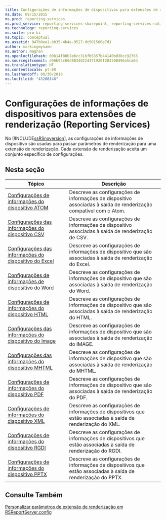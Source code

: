 ```yaml
---
title: Configurações de informações de dispositivos para extensões de renderização (Reporting Services) | Microsoft Docs
ms.date: 09/15/2015
ms.prod: reporting-services
ms.prod_service: reporting-services-sharepoint, reporting-services-native
ms.technology: reporting-services
ms.suite: pro-bi
ms.topic: conceptual
ms.assetid: 947b0ee1-bb35-4b4e-9527-dc501566e7d1
author: markingmyname
ms.author: maghan
ms.openlocfilehash: 00b14f80b7e6cc316fb5857b44140bd30cc92765
ms.sourcegitcommit: d96b94c60d88340224371926f283200496a5ca64
ms.translationtype: HT
ms.contentlocale: pt-BR
ms.lasthandoff: 08/30/2018
ms.locfileid: "43268146"
---
```

# <a name="device-information-settings-for-rendering-extensions-reporting-services"></a>Configurações de informações de dispositivos para extensões de renderização (Reporting Services)
  No [!INCLUDE[ssRSnoversion](../includes/ssrsnoversion-md.md)], as configurações de informações de dispositivo são usadas para passar parâmetros de renderização para uma extensão de renderização. Cada extensão de renderização aceita um conjunto específico de configurações.  
  
## <a name="in-this-section"></a>Nesta seção  
  
|Tópico|Descrição|  
|-----------|-----------------|  
|[Configurações de informações do dispositivo ATOM](../reporting-services/atom-device-information-settings.md)|Descreve as configurações de informações de dispositivo associadas à saída de renderização compatível com o Atom.|  
|[Configurações das informações do dispositivo CSV](../reporting-services/csv-device-information-settings.md)|Descreve as configurações de informações de dispositivo associadas à saída de renderização de CSV.|  
|[Configurações das informações do dispositivo do Excel](../reporting-services/excel-device-information-settings.md)|Descreve as configurações de informações de dispositivo que são associadas à saída de renderização do Excel.|  
|[Configurações de informações de dispositivo do Word](../reporting-services/word-device-information-settings.md)|Descreve as configurações de informações de dispositivo que são associadas à saída de renderização do Word.|  
|[Configurações de informações do dispositivo HTML](../reporting-services/html-device-information-settings.md)|Descreve as configurações de informações de dispositivo que são associadas à saída de renderização do HTML.|  
|[Configurações das informações do dispositivo do Image](../reporting-services/image-device-information-settings.md)|Descreve as configurações de informações de dispositivo que são associadas à saída de renderização do IMAGE.|  
|[Configurações das informações do dispositivo MHTML](../reporting-services/mhtml-device-information-settings.md)|Descreve as configurações de informações de dispositivo que são associadas à saída de renderização do MHTML.|  
|[Configurações de informações do dispositivo PDF](../reporting-services/pdf-device-information-settings.md)|Descreve as configurações de informações de dispositivo que são associadas à saída de renderização do PDF.|  
|[Configurações de informações do dispositivo XML](../reporting-services/xml-device-information-settings.md)|Descreve as configurações de informações de dispositivos que estão associadas à saída de renderização do XML.|  
|[Configurações de informações do dispositivo RGDI](../reporting-services/rgdi-device-information-settings.md)|Descreve as configurações de informações de dispositivos que estão associadas à saída de renderização do RGDI.|  
|[Configurações de informações do dispositivo PPTX](../reporting-services/pptx-device-information-settings.md)|Descreve as configurações de informações de dispositivos que estão associadas à saída de renderização do PPTX.|  
  
## <a name="see-also"></a>Consulte Também  
 [Personalizar parâmetros de extensão de renderização em RSReportServer.config](../reporting-services/customize-rendering-extension-parameters-in-rsreportserver-config.md)  
  
  
